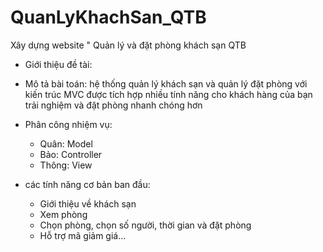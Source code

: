 # QuanLyKhachSan_QTB
Xây dựng website " Quản lý và đặt phòng khách sạn QTB

- Giới thiệu đề tài:
- Mô tả bài toán: hệ thống quản lý khách sạn và quản lý đặt phòng 
với kiến ​​trúc MVC  được tích hợp nhiều tính năng cho khách hàng của bạn trải nghiệm và đặt phòng nhanh chóng hơn

- Phân công nhiệm vụ:
 	+ Quân: Model
	+ Bảo: Controller
	+ Thông: View

- các tính năng cơ bản ban đầu:
	+ Giới thiệu về khách sạn
	+ Xem phòng
	+ Chọn phòng, chọn số người, thời gian và đặt phòng
	+ Hỗ trợ mã giảm giá... 
